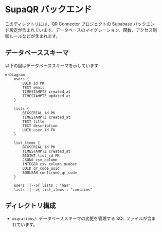 # SupaQR バックエンド

このディレクトリには、QR Connector プロジェクトの Supabase バックエンド設定が含まれています。データベースのマイグレーション、関数、アクセス制御ルールなどが含まれます。

## データベーススキーマ

以下の図はデータベーススキーマを示しています:

```mermaid
erDiagram
    users {
        UUID id PK
        TEXT email
        TIMESTAMPTZ created_at
        TIMESTAMPTZ updated_at
    }

    lists {
        BIGSERIAL id PK
        TIMESTAMPTZ created_at
        TEXT title
        TEXT description
        UUID user_id FK
    }

    list_items {
        BIGSERIAL id PK
        TIMESTAMPTZ created_at
        BIGINT list_id FK
        JSONB csv_column
        INTEGER csv_column_number
        UUID qr_code_uuid
        BOOLEAN confirmed_qr_code
    }

    users ||--o{ lists : "has"
    lists ||--o{ list_items : "contains"
```

## ディレクトリ構成

- `migrations/`: データベーススキーマの変更を管理する SQL ファイルが含まれています。
